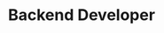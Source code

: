 ---
title: "Backend Developer" 
excerpt: "The path to follow in order to become a backend developer"
permalink: /backend
featured: true
layout: roadmap
categories: [roadmaps]
graphic: "/assets/img/roadmaps/backend.png"
---